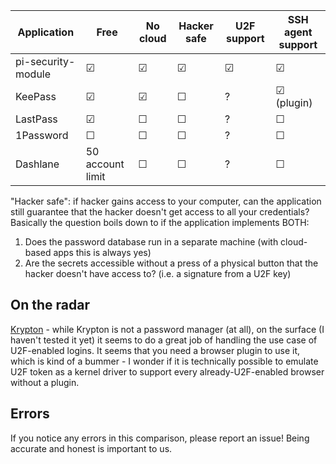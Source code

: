 
| Application        | Free            | No cloud | Hacker safe | U2F support | SSH agent support |
|--------------------|-----------------|----------|-------------|-------------|-------------------|
| pi-security-module | ☑              | ☑      | ☑         | ☑         | ☑               |
| KeePass            | ☑              | ☑      | ☐          | ?           | ☑ (plugin)      |
| LastPass           | ☑              | ☐       | ☐          | ?           | ☐                |
| 1Password          | ☐               | ☐       | ☐          | ?           | ☐               |
| Dashlane           | 50 account limit | ☐       | ☐          | ?           | ☐                |

"Hacker safe": if hacker gains access to your computer, can the application still guarantee
that the hacker doesn't get access to all your credentials? Basically the question boils
down to if the application implements BOTH:

1. Does the password database run in a separate machine (with cloud-based apps this is always yes)
2. Are the secrets accessible without a press of a physical button that the hacker doesn't 
   have access to? (i.e. a signature from a U2F key)


On the radar
------------

[Krypton](https://krypt.co/) - while Krypton is not a password manager (at all), on the
surface (I haven't tested it yet) it seems to do a great job of handling the use case of
U2F-enabled logins. It seems that you need a browser plugin to use it, which is kind of a
bummer - I wonder if it is technically possible to emulate U2F token as a kernel driver to
support every already-U2F-enabled browser without a plugin.


Errors
------

If you notice any errors in this comparison, please report an issue! Being accurate and
honest is important to us.
